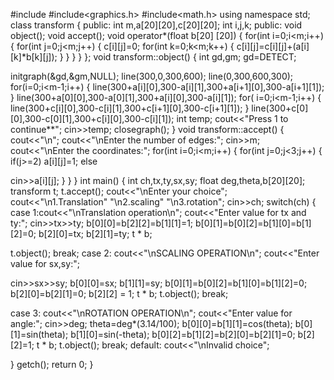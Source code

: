 #include<iostream>
#include<graphics.h>
#include<math.h>
using namespace std;
class transform
{
public:
int m,a[20][20],c[20][20];
int i,j,k;
public:
void object();
void accept();
void operator*(float b[20] [20])
{
for(int i=0;i<m;i++)
{
for(int j=0;j<m;j++)
{
c[i][j]=0;
for(int k=0;k<m;k++)
{
c[i][j]=c[i][j]+(a[i][k]*b[k][j]);
}
}
}
}
};
void transform::object()
{
int gd,gm;
gd=DETECT;

initgraph(&gd,&gm,NULL);
line(300,0,300,600);
line(0,300,600,300);
for(i=0;i<m-1;i++)
{
line(300+a[i][0],300-a[i][1],300+a[i+1][0],300-a[i+1][1]);
}
line(300+a[0][0],300-a[0][1],300+a[i][0],300-a[i][1]);
for( i=0;i<m-1;i++)
{
line(300+c[i][0],300-c[i][1],300+c[i+1][0],300-c[i+1][1]);
}
line(300+c[0][0],300-c[0][1],300+c[i][0],300-c[i][1]);
int temp;
cout<<"Press 1 to continue**";
cin>>temp;
closegraph();
}
void transform::accept()
{
cout<<"\n";
cout<<"\nEnter the number of edges:";
cin>>m;
cout<<"\nEnter the coordinates:";
for(int i=0;i<m;i++)
{
for(int j=0;j<3;j++)
{
if(j>=2)
a[i][j]=1;
else

cin>>a[i][j];
}
}
}
int main()
{
int ch,tx,ty,sx,sy;
float deg,theta,b[20][20];
transform t;
t.accept();
cout<<"\nEnter your choice";
cout<<"\n1.Translation"
"\n2.scaling"
"\n3.rotation";
cin>>ch;
switch(ch)
{
case 1:cout<<"\nTranslation operation\n";
cout<<"Enter value for tx and ty:";
cin>>tx>>ty;
b[0][0]=b[2][2]=b[1][1]=1;
b[0][1]=b[0][2]=b[1][0]=b[1][2]=0;
b[2][0]=tx;
b[2][1]=ty;
t * b;

t.object();
break;
case 2: cout<<"\nSCALING OPERATION\n";
cout<<"Enter value for sx,sy:";

cin>>sx>>sy;
b[0][0]=sx;
b[1][1]=sy;
b[0][1]=b[0][2]=b[1][0]=b[1][2]=0;
b[2][0]=b[2][1]=0;
b[2][2] = 1;
t * b;
t.object();
break;

case 3: cout<<"\nROTATION OPERATION\n";
cout<<"Enter value for angle:";
cin>>deg;
theta=deg*(3.14/100);
b[0][0]=b[1][1]=cos(theta);
b[0][1]=sin(theta);
b[1][0]=sin(-theta);
b[0][2]=b[1][2]=b[2][0]=b[2][1]=0;
b[2][2]=1;
t * b;
t.object();
break;
default:
cout<<"\nInvalid choice";

}
getch();
return 0;
}
